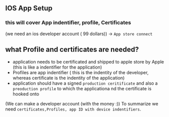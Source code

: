 ## IOS App Setup 
### this will cover App indentifier, profile, Certificates 
(we need an ios developer account ( 99 dollars)) -> `App store connect`

## what Profile and certificates are needed?
- application needs to be certificated and shipped to apple store by Apple (this is like a indentifier for the application)
- Profiles are app indentifier ( this is the indentity of the developer, whereas certificate is the indentity of the application)
- application should have a signed `production ceritificate` and also a `preoduction profile` to which the applicationa nd the certificate is hooked onto

(We can make a developer account (with the money :))
To summarize we need `certificates,Profiles, app ID with device indentifiers`.
